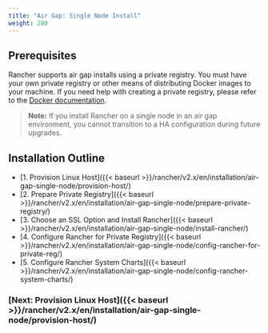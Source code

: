 ```yaml
---
title: "Air Gap: Single Node Install"
weight: 280
---
```


## Prerequisites

Rancher supports air gap installs using a private registry. You must have your own private registry or other means of distributing Docker images to your machine. If you need help with creating a private registry, please refer to the [Docker documentation](https://docs.docker.com/registry/).

>**Note:** If you install Rancher on a single node in an air gap environment, you cannot transition to a HA configuration during future upgrades.

## Installation Outline

- [1. Provision Linux Host]({{< baseurl >}}/rancher/v2.x/en/installation/air-gap-single-node/provision-host/)
- [2. Prepare Private Registry]({{< baseurl >}}/rancher/v2.x/en/installation/air-gap-single-node/prepare-private-registry/)
- [3. Choose an SSL Option and Install Rancher]({{< baseurl >}}/rancher/v2.x/en/installation/air-gap-single-node/install-rancher/)
- [4. Configure Rancher for Private Registry]({{< baseurl >}}/rancher/v2.x/en/installation/air-gap-single-node/config-rancher-for-private-reg/)
- [5. Configure Rancher System Charts]({{< baseurl >}}/rancher/v2.x/en/installation/air-gap-single-node/config-rancher-system-charts/)

### [Next: Provision Linux Host]({{< baseurl >}}/rancher/v2.x/en/installation/air-gap-single-node/provision-host/)
